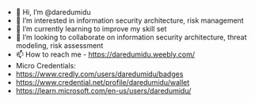 - 👋 Hi, I’m @daredumidu
- 👀 I’m interested in information security architecture, risk management
- 🌱 I’m currently learning to improve my skill set
- 💞️ I’m looking to collaborate on information security architecture, threat modeling, risk assessment
- 📫 How to reach me - https://daredumidu.weebly.com/
- Micro Credentials: 
-    https://www.credly.com/users/daredumidu/badges
-    https://www.credential.net/profile/daredumidu/wallet
-    https://learn.microsoft.com/en-us/users/daredumidu/


<!---
daredumidu/daredumidu is a ✨ special ✨ repository because its `README.md` (this file) appears on your GitHub profile.
You can click the Preview link to take a look at your changes.
--->
